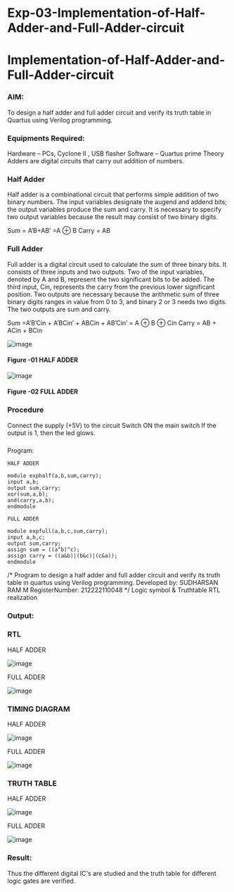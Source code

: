 # Exp-03-Implementation-of-Half-Adder-and-Full-Adder-circuit

# Implementation-of-Half-Adder-and-Full-Adder-circuit
### AIM:
To design a half adder and full adder circuit and verify its truth table in Quartus using Verilog programming.

### Equipments Required:
Hardware – PCs, Cyclone II , USB flasher
Software – Quartus prime
Theory
Adders are digital circuits that carry out addition of numbers.

### Half Adder
Half adder is a combinational circuit that performs simple addition of two binary numbers. The input variables designate the augend and addend bits; the output variables produce the sum and carry. It is necessary to specify two output variables because the result may consist of two binary digits.

Sum = A’B+AB’ =A ⊕ B Carry = AB

### Full Adder
Full adder is a digital circuit used to calculate the sum of three binary bits. It consists of three inputs and two outputs. Two of the input variables, denoted by A and B, represent the two significant bits to be added. The third input, Cin, represents the carry from the previous lower significant position. Two outputs are necessary because the arithmetic sum of three binary digits ranges in value from 0 to 3, and binary 2 or 3 needs two digits. The two outputs are sum and carry.

Sum =A’B’Cin + A’BCin’ + ABCin + AB’Cin’ = A ⊕ B ⊕ Cin Carry = AB + ACin + BCin

 ![image](https://user-images.githubusercontent.com/36288975/163552156-a13e5a56-c638-4110-97d9-8896907c8d25.png)

#### Figure -01 HALF ADDER 


![image](https://user-images.githubusercontent.com/36288975/163552057-b3547877-6d07-45b4-b7e0-bcfebfad9e1d.png)

#### Figure -02 FULL ADDER 

### Procedure

Connect the supply (+5V) to the circuit
Switch ON the main switch
If the output is 1, then the led glows.
### 
Program:
```
HALF ADDER

module exphalf(a,b,sum,carry);
input a,b;
output sum,carry;
xor(sum,a,b);
and(carry,a,b);
endmodule

FULL ADDER

module expfull(a,b,c,sum,carry);
input a,b,c;
output sum,carry;
assign sum = ((a^b)^c);
assign carry = ((a&b)|(b&c)|(c&a));
endmodule

```


/*
Program to design a half adder and full adder circuit and verify its truth table in quartus using Verilog programming.
Developed by: SUDHARSAN RAM M
RegisterNumber:  212222110048
*/
Logic symbol & Truthtable
RTL realization

### Output:
### RTL
HALF ADDER

![image](https://github.com/Sudharsanram/Exp-02-Implementation-of-Half-Adder-and-Full-Adder-circuit/assets/119393980/a7cc3d34-404f-43f5-9cbc-d9f5f5ba28e9)

FULL ADDER

![image](https://github.com/Sudharsanram/Exp-02-Implementation-of-Half-Adder-and-Full-Adder-circuit/assets/119393980/7667c24f-a414-4e2b-840e-2ce0335dfbae)


### TIMING DIAGRAM

HALF ADDER

![image](https://github.com/Sudharsanram/Exp-02-Implementation-of-Half-Adder-and-Full-Adder-circuit/assets/119393980/61076839-9c19-4192-a86a-d7233a325961)

FULL ADDER

![image](https://github.com/Sudharsanram/Exp-02-Implementation-of-Half-Adder-and-Full-Adder-circuit/assets/119393980/e5f0bbf9-9197-4bbf-a392-1e1dcad2f804)


### TRUTH TABLE 
HALF ADDER

![image](https://github.com/Sudharsanram/Exp-02-Implementation-of-Half-Adder-and-Full-Adder-circuit/assets/119393980/b8abff6e-d197-4edd-9219-a69d9cb76aa8)


FULL ADDER

![image](https://github.com/Sudharsanram/Exp-02-Implementation-of-Half-Adder-and-Full-Adder-circuit/assets/119393980/7278c4df-a0ac-43c2-b0e0-75a0dffe843a)



### Result:
Thus the different digital IC's are studied and the truth table for different logic gates are verified.
